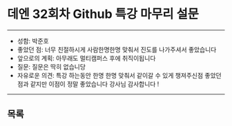 # 데엔 32회차 Github 특강 마무리 설문
---
- 성함: 박준호
- 좋았던 점: 너무 친절하시게 사람한명한명 맞춰서 진도를 나가주셔서 좋았습니다
- 앞으로의 계획: 아무래도 멀티캠퍼스 후에 취직이됩니다
- 질문: 질문은 딱히 없습니당
- 자유로운 의견: 특강 하는동안 한명 한명 맞춰서 같이갈 수 있게 챙져주신점 좋았던 점과 같지만 이점이 정말 좋았습니다 강사님 감사합니다 !
----
## 목록
